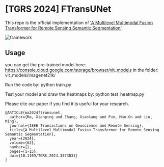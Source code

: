 # [TGRS 2024] FTransUNet

This repo is the official implementation of ['A Multilevel Multimodal Fusion Transformer for Remote Sensing Semantic Segmentation'](https://ieeexplore.ieee.org/document/10458980).

![framework](https://github.com/sstary/SSRS/blob/main/docs/FTransUNet.png)

## Usage
you can get the pre-trained model here: https://console.cloud.google.com/storage/browser/vit_models
in the folder: vit_models/imagenet21k/

Run the code by: python train.py

Test your model and draw the heatmaps by: python test_heatmap.py

Please cite our paper if you find it is useful for your research.

```
@ARTICLE{ma2024ftransunet,
  author={Ma, Xianping and Zhang, Xiaokang and Pun, Man-On and Liu, Ming},
  journal={IEEE Transactions on Geoscience and Remote Sensing}, 
  title={A Multilevel Multimodal Fusion Transformer for Remote Sensing Semantic Segmentation}, 
  year={2024},
  volume={62},
  number={},
  pages={1-15},
  doi={10.1109/TGRS.2024.3373033}
}
  ```

